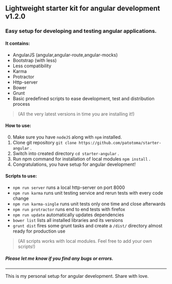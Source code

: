 ## Lightweight starter kit for angular development v1.2.0

### Easy setup for developing and testing angular applications.

#### It contains:
* AngularJS (angular,angular-route,angular-mocks)
* Bootstrap (with less)
* Less compatibility
* Karma
* Protractor
* Http-server
* Bower
* Grunt
* Basic predefined scripts to ease development, test and distribution process

> (All the very latest versions in time you are installing it!)

#### How to use:
0. Make sure you have `nodeJS` along with `npm` installed.
1. Clone git repository `git clone https://github.com/patotoma/starter-angular` .
2. Switch into created directory `cd starter-angular` .
3. Run npm command for installation of local modules `npm install` .
4. Congratulations, you have setup for angular development!

#### Scripts to use:
* `npm run server` runs a local http-server on port 8000
* `npm run karma` runs unit testing service and rerun tests with every code change
* `npm run karma-single` runs unit tests only one time and close afterwards
* `npm run protractor` runs end to end tests with firefox
* `npm run update` automatically updates dependencies
* `bower list` lists all installed libraries and its versions
* `grunt dist` fires some grunt tasks and create a `/dist/` directory almost ready for production use

> (All scripts works with local modules. Feel free to add your own scripts!)

##### Please let me know if you find any bugs or errors.

---
This is my personal setup for angular development. Share with love.